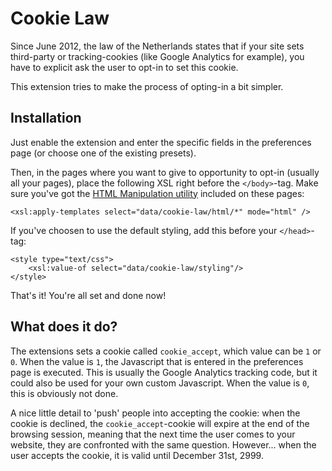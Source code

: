 # Cookie Law

Since June 2012, the law of the Netherlands states that if your site sets third-party or tracking-cookies (like Google
Analytics for example), you have to explicit ask the user to opt-in to set this cookie.

This extension tries to make the process of opting-in a bit simpler.

## Installation

Just enable the extension and enter the specific fields in the preferences page (or choose one of the existing presets).

Then, in the pages where you want to give to opportunity to opt-in (usually all your pages), place the following XSL
right before the `</body>`-tag. Make sure you've got the [HTML Manipulation utility](http://getsymphony.com/download/xslt-utilities/view/20035/)
included on these pages:

    <xsl:apply-templates select="data/cookie-law/html/*" mode="html" />

If you've choosen to use the default styling, add this before your `</head>`-tag:

    <style type="text/css">
        <xsl:value-of select="data/cookie-law/styling"/>
    </style>

That's it! You're all set and done now!

## What does it do?

The extensions sets a cookie called `cookie_accept`, which value can be `1` or `0`. When the value is `1`, the
Javascript that is entered in the preferences page is executed. This is usually the Google Analytics tracking code, but
it could also be used for your own custom Javascript. When the value is `0`, this is obviously not done.

A nice little detail to 'push' people into accepting the cookie: when the cookie is declined, the `cookie_accept`-cookie
will expire at the end of the browsing session, meaning that the next time the user comes to your website, they are
confronted with the same question. However... when the user accepts the cookie, it is valid until December 31st, 2999.